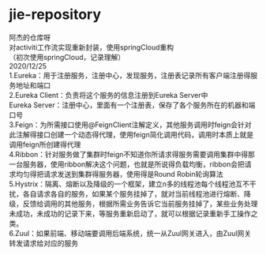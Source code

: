 # jie-repository
阿杰的仓库呀</br>
对activiti工作流实现重新封装，使用springCloud重构</br>
（初次使用springCloud，记录理解）</br>
2020/12/25</br>
1.Eureka：用于注册服务，注册中心，发现服务，注册表记录所有客户端注册得服务地址和端口</br>
2.Eureka Client：负责将这个服务的信息注册到Eureka Server中</br>
  Eureka Server：注册中心，里面有一个注册表，保存了各个服务所在的机器和端口号</br>
3.Feign：为所需接口使用@FeignClient注解定义，其他服务调用时feign会针对此注解得接口创建一个动态得代理，使用feign简化调用代码，调用时本质上就是调用feign所创建得代理</br>
4.Ribbon：针对服务做了集群时feign不知道你所请求得服务需要调用集群中得那一台服务器，使用ribbon解决这个问题，也就是所说得负载均衡，ribbon会把请求均匀得把请求发送到集群得服务器，使用得是Round Robin轮询算法</br>
5.Hystrix：隔离、熔断以及降级的一个框架，建立n多的线程池每个线程池互不干扰，各自请求各自的服务，如果某个服务挂掉了，就对当前线程池进行熔断、降级，反馈给调用的其他服务，根据所需业务告诉它当前服务挂掉了，某些业务处理未成功，未成功的记录下来，等服务重新启动了，就可以根据记录重新手工操作之类。</br>
6.Zuul：如果前端、移动端要调用后端系统，统一从Zuul网关进入，由Zuul网关转发请求给对应的服务</br>
